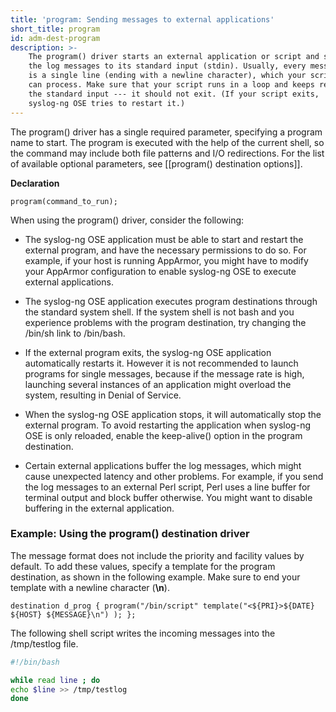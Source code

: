 ```yaml
---
title: 'program: Sending messages to external applications'
short_title: program
id: adm-dest-program
description: >-
    The program() driver starts an external application or script and sends
    the log messages to its standard input (stdin). Usually, every message
    is a single line (ending with a newline character), which your script
    can process. Make sure that your script runs in a loop and keeps reading
    the standard input --- it should not exit. (If your script exits,
    syslog-ng OSE tries to restart it.)
---
```


The program() driver has a single required parameter, specifying a
program name to start. The program is executed with the help of the
current shell, so the command may include both file patterns and I/O
redirections. For the list of available optional parameters, see
[[program() destination options]].  

**Declaration**

```config
program(command_to_run);
```

When using the program() driver, consider the following:

- The syslog-ng OSE application must be able to start and restart the
    external program, and have the necessary permissions to do so. For
    example, if your host is running AppArmor, you might have to modify
    your AppArmor configuration to enable syslog-ng OSE to execute
    external applications.

- The syslog-ng OSE application executes program destinations through
    the standard system shell. If the system shell is not bash and you
    experience problems with the program destination, try changing the
    /bin/sh link to /bin/bash.

- If the external program exits, the syslog-ng OSE application
    automatically restarts it. However it is not recommended to launch
    programs for single messages, because if the message rate is high,
    launching several instances of an application might overload the
    system, resulting in Denial of Service.

- When the syslog-ng OSE application stops, it will automatically stop
    the external program. To avoid restarting the application when
    syslog-ng OSE is only reloaded, enable the keep-alive() option in
    the program destination.

- Certain external applications buffer the log messages, which might
    cause unexpected latency and other problems. For example, if you
    send the log messages to an external Perl script, Perl uses a line
    buffer for terminal output and block buffer otherwise. You might
    want to disable buffering in the external application.

### Example: Using the program() destination driver

The message format does not include the priority and facility values by
default. To add these values, specify a template for the program
destination, as shown in the following example. Make sure to end your
template with a newline character (**\\n**).

```config
destination d_prog { program("/bin/script" template("<${PRI}>${DATE} ${HOST} ${MESSAGE}\n") ); };
```

The following shell script writes the incoming messages into the
/tmp/testlog file.

```bash
#!/bin/bash

while read line ; do
echo $line >> /tmp/testlog
done
```
